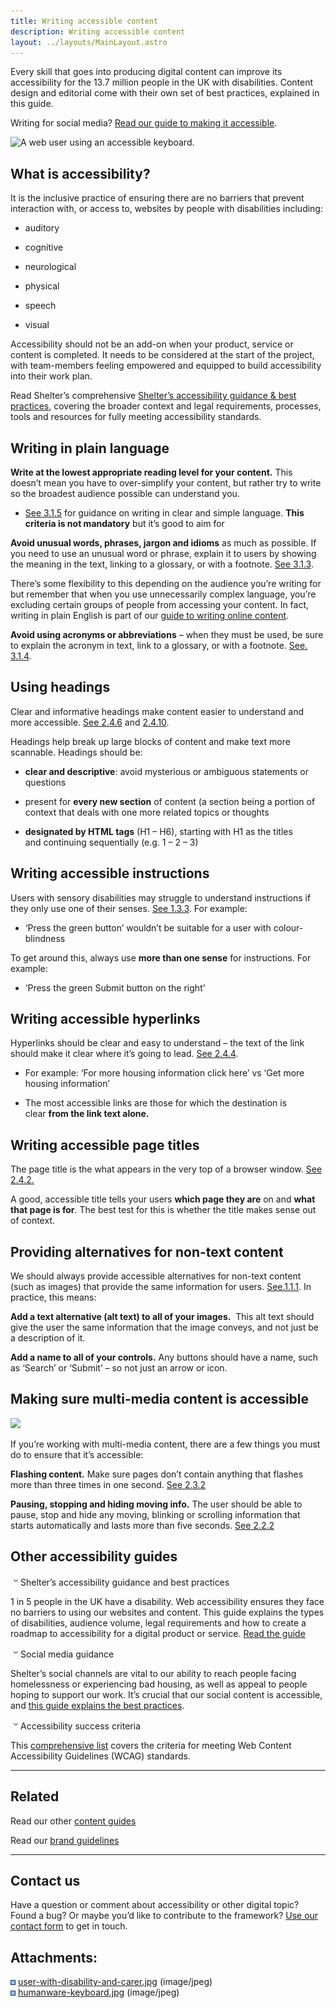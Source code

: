 ```yaml
---
title: Writing accessible content
description: Writing accessible content
layout: ../layouts/MainLayout.astro
---
```


Every skill that goes into producing digital content can improve its accessibility for the 13.7 million people in the UK with disabilities. Content design and editorial come with their own set of best practices, explained in this guide.

Writing for social media? [Read our guide to making it accessible](Social-media-and-accessibility_842596355.html).

![A web user using an accessible keyboard.](attachments/839516226/839516258.jpg?width=680)

What is accessibility?
----------------------

It is the inclusive practice of ensuring there are no barriers that prevent interaction with, or access to, websites by people with disabilities including: 

*   auditory 
    
*   cognitive 
    
*   neurological 
    
*   physical 
    
*   speech 
    
*   visual 
    

Accessibility should not be an add-on when your product, service or content is completed. It needs to be considered at the start of the project, with team-members feeling empowered and equipped to build accessibility into their work plan.

Read Shelter’s comprehensive [Shelter’s accessibility guidance & best practices](666501133.html), covering the broader context and legal requirements, processes, tools and resources for fully meeting accessibility standards.

Writing in plain language 
--------------------------

**Write at the lowest appropriate reading level for your content.** This doesn’t mean you have to over-simplify your content, but rather try to write so the broadest audience possible can understand you. 

*   [See 3.1.5](https://www.wuhcag.com/reading-level/) for guidance on writing in clear and simple language. **This criteria is not mandatory** but it’s good to aim for 
    

**Avoid unusual words, phrases, jargon and idioms** as much as possible. If you need to use an unusual word or phrase, explain it to users by showing the meaning in the text, linking to a glossary, or with a footnote. [See 3.1.3](https://www.wuhcag.com/unusual-words/). 

There’s some flexibility to this depending on the audience you’re writing for but remember that when you use unnecessarily complex language, you’re excluding certain groups of people from accessing your content. In fact, writing in plain English is part of our [guide to writing online content](https://shelteruk.atlassian.netnull/pages/createpage.action?spaceKey=ETS&title=Writing%20online%20content).

**Avoid using acronyms or abbreviations** – when they must be used, be sure to explain the acronym in text, link to a glossary, or with a footnote. [See. 3.1.4](https://www.wuhcag.com/abbreviations/).

Using headings 
---------------

Clear and informative headings make content easier to understand and more accessible. [See 2.4.6](https://www.wuhcag.com/headings-and-labels/) and [2.4.10](https://www.wuhcag.com/section-headings/). 

Headings help break up large blocks of content and make text more scannable. Headings should be: 

*   **clear and descriptive**: avoid mysterious or ambiguous statements or questions 
    
*   present for **every new section** of content (a section being a portion of context that deals with one more related topics or thoughts 
    
*   **designated by HTML tags** (H1 – H6), starting with H1 as the titles and continuing sequentially (e.g. 1 – 2 – 3) 
    

Writing accessible instructions 
--------------------------------

Users with sensory disabilities may struggle to understand instructions if they only use one of their senses. [See 1.3.3](https://www.wuhcag.com/sensory-characteristics/). For example: 

*   ‘Press the green button’ wouldn’t be suitable for a user with colour-blindness 
    

  
To get around this, always use **more than one sense** for instructions. For example: 

*   ‘Press the green Submit button on the right’ 
    

Writing accessible hyperlinks 
------------------------------

Hyperlinks should be clear and easy to understand – the text of the link should make it clear where it’s going to lead. [See 2.4.4](https://www.wuhcag.com/link-purpose-in-context/). 

*   For example: ‘For more housing information click here’ vs ‘Get more housing information’ 
    
*   The most accessible links are those for which the destination is clear **from the link text alone.** 
    

Writing accessible page titles   
---------------------------------

The page title is the what appears in the very top of a browser window. [See 2.4.2.](https://www.wuhcag.com/page-titled/) 

A good, accessible title tells your users **which page they are** on and **what that page is for**. The best test for this is whether the title makes sense out of context. 

Providing alternatives for non-text content 
--------------------------------------------

We should always provide accessible alternatives for non-text content (such as images) that provide the same information for users. [See.1.1.1](https://www.wuhcag.com/non-text-content/). In practice, this means: 

**Add a text alternative (alt text) to all of your images.**  This alt text should give the user the same information that the image conveys, and not just be a description of it. 

**Add a name to all of your controls.** Any buttons should have a name, such as ‘Search’ or ‘Submit’ – so not just an arrow or icon. 

Making sure multi-media content is accessible 
----------------------------------------------

![](attachments/839516226/839516255.jpg?width=680)

If you’re working with multi-media content, there are a few things you must do to ensure that it’s accessible: 

**Flashing content.** Make sure pages don’t contain anything that flashes more than three times in one second. [See 2.3.2](https://www.w3.org/TR/WCAG21/#three-flashes) 

**Pausing, stopping and hiding moving info.** The user should be able to pause, stop and hide any moving, blinking or scrolling information that starts automatically and lasts more than five seconds. [See 2.2.2](https://www.w3.org/TR/WCAG21/#pause-stop-hide) 

Other accessibility guides
--------------------------

![](images/icons/grey_arrow_down.png)Shelter’s accessibility guidance and best practices

1 in 5 people in the UK have a disability. Web accessibility ensures they face no barriers to using our websites and content. This guide explains the types of disabilities, audience volume, legal requirements and how to create a roadmap to accessibility for a digital product or service. [Read the guide](666501133.html)

![](images/icons/grey_arrow_down.png)Social media guidance

Shelter’s social channels are vital to our ability to reach people facing homelessness or experiencing bad housing, as well as appeal to people hoping to support our work. It’s crucial that our social content is accessible, and [this guide explains the best practices](Social-media-and-accessibility_842596355.html).

![](images/icons/grey_arrow_down.png)Accessibility success criteria

This [comprehensive list](Accessibility-success-criteria_824410212.html) covers the criteria for meeting Web Content Accessibility Guidelines (WCAG) standards.

* * *

Related
-------

Read our other [content guides](https://shelteruk.atlassian.net/wiki/spaces/GTS/pages/442138636)

Read our [brand guidelines](https://shelteruk.atlassian.net/wiki/spaces/GTS/pages/760676531)

* * *

Contact us
----------

Have a question or comment about accessibility or other digital topic? Found a bug? Or maybe you’d like to contribute to the framework? [Use our contact form](https://england.shelter.org.uk/contact_us_about_the_digital_framework) to get in touch.

Attachments:
------------

![](images/icons/bullet_blue.gif) [user-with-disability-and-carer.jpg](attachments/839516226/839516255.jpg) (image/jpeg)  
![](images/icons/bullet_blue.gif) [humanware-keyboard.jpg](attachments/839516226/839516258.jpg) (image/jpeg)
